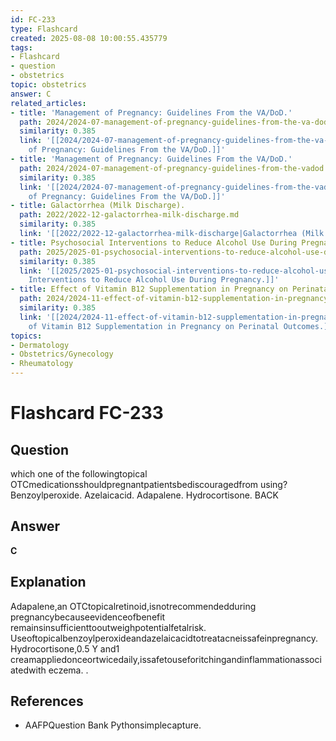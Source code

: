 ```yaml
---
id: FC-233
type: Flashcard
created: 2025-08-08 10:00:55.435779
tags:
- Flashcard
- question
- obstetrics
topic: obstetrics
answer: C
related_articles:
- title: 'Management of Pregnancy: Guidelines From the VA/DoD.'
  path: 2024/2024-07-management-of-pregnancy-guidelines-from-the-va-dod.md
  similarity: 0.385
  link: '[[2024/2024-07-management-of-pregnancy-guidelines-from-the-va-dod|Management
    of Pregnancy: Guidelines From the VA/DoD.]]'
- title: 'Management of Pregnancy: Guidelines From the VA/DoD.'
  path: 2024/2024-07-management-of-pregnancy-guidelines-from-the-vadod.md
  similarity: 0.385
  link: '[[2024/2024-07-management-of-pregnancy-guidelines-from-the-vadod|Management
    of Pregnancy: Guidelines From the VA/DoD.]]'
- title: Galactorrhea (Milk Discharge).
  path: 2022/2022-12-galactorrhea-milk-discharge.md
  similarity: 0.385
  link: '[[2022/2022-12-galactorrhea-milk-discharge|Galactorrhea (Milk Discharge).]]'
- title: Psychosocial Interventions to Reduce Alcohol Use During Pregnancy.
  path: 2025/2025-01-psychosocial-interventions-to-reduce-alcohol-use-during-preg.md
  similarity: 0.385
  link: '[[2025/2025-01-psychosocial-interventions-to-reduce-alcohol-use-during-preg|Psychosocial
    Interventions to Reduce Alcohol Use During Pregnancy.]]'
- title: Effect of Vitamin B12 Supplementation in Pregnancy on Perinatal Outcomes.
  path: 2024/2024-11-effect-of-vitamin-b12-supplementation-in-pregnancy-on-perina.md
  similarity: 0.385
  link: '[[2024/2024-11-effect-of-vitamin-b12-supplementation-in-pregnancy-on-perina|Effect
    of Vitamin B12 Supplementation in Pregnancy on Perinatal Outcomes.]]'
topics:
- Dermatology
- Obstetrics/Gynecology
- Rheumatology
---
```


# Flashcard FC-233

## Question

which one of the followingtopical OTCmedicationsshouldpregnantpatientsbediscouragedfrom using? Benzoylperoxide. Azelaicacid. Adapalene. Hydrocortisone. BACK

## Answer

**C**

## Explanation

Adapalene,an OTCtopicalretinoid,isnotrecommendedduring pregnancybecauseevidenceofbenefit remainsinsufficienttooutweighpotentialfetalrisk. Useoftopicalbenzoylperoxideandazelaicacidtotreatacneissafeinpregnancy. Hydrocortisone,0.5 Y and1 creamappliedonceortwicedaily,issafetouseforitchingandinflammationassociatedwith eczema. .

## References

- AAFPQuestion Bank Pythonsimplecapture.

